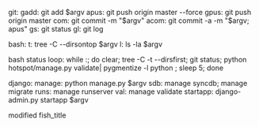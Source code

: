 git:
    gadd: git add $argv
    apus: git push origin master --force
    gpus: git push origin master
    com: git commit -m "$argv"
    acom: git commit -a -m "$argv; apus"
    gs: git status
    gl: git log

bash:
    t: tree -C --dirsontop $argv
    l: ls -la $argv

bash status loop:
    while :; do clear; tree -C -t --dirsfirst; git status; python hotspot/manage.py validate| pygmentize -l python ; sleep 5; done

django:
    manage: python manage.py $argv
    sdb: manage syncdb; manage migrate
    runs: manage runserver
    val: manage validate
    startapp: django-admin.py startapp $argv

modified fish_title
